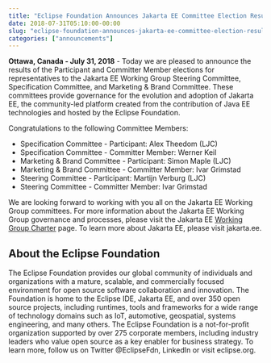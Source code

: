 ```yaml
---
title: "Eclipse Foundation Announces Jakarta EE Committee Election Results"
date: 2018-07-31T05:10:00-00:00
slug: "eclipse-foundation-announces-jakarta-ee-committee-election-results"
categories: ["announcements"]
---
```


<strong>Ottawa, Canada - July 31, 2018</strong> - Today we are pleased to announce the results of the Participant and Committer Member elections for representatives to the Jakarta EE Working Group Steering Committee, Specification Committee, and Marketing & Brand Committee. These committees provide governance for the evolution and adoption of Jakarta EE, the community-led platform created from the contribution of Java EE technologies and hosted by the Eclipse Foundation.

<!--more-->

<p>Congratulations to the following Committee Members:</p>

<ul>
  <li>Specification Committee - Participant: Alex Theedom (LJC)</li>
  <li>Specification Committee - Committer Member: Werner Keil</li>
  <li>Marketing & Brand Committee - Participant: Simon Maple (LJC)</li>
  <li>Marketing & Brand Committee - Committer Member: Ivar Grimstad</li>
  <li>Steering Committee - Participant: Martijn Verburg (LJC)</li>
  <li>Steering Committee - Committer Member: Ivar Grimstad</li>
</ul>

<p>We are looking forward to working with you all on the Jakarta EE Working Group committees.
For more information about the Jakarta EE Working Group governance and processes, please visit the Jakarta EE <a href="https://www.eclipse.org/org/workinggroups/jakarta_ee_charter.php">Working Group Charter</a> page. To learn more about Jakarta EE, please visit jakarta.ee.</p>

<h2>About the Eclipse Foundation</h2>

<p>The Eclipse Foundation provides our global community of individuals and organizations with a mature, scalable, and commercially focused environment for open source software collaboration and innovation. The Foundation is home to the Eclipse IDE, Jakarta EE, and over 350 open source projects, including runtimes, tools and frameworks for a wide range of technology domains such as IoT, automotive, geospatial, systems engineering, and many others. The Eclipse Foundation is a not-for-profit organization supported by over 275 corporate members, including industry leaders who value open source as a key enabler for business strategy. To learn more, follow us on Twitter @EclipseFdn, LinkedIn or visit eclipse.org.</p>
